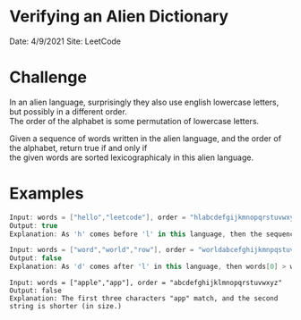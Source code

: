 # Verifying an Alien Dictionary
Date: 4/9/2021
Site: LeetCode

# Challenge
In an alien language, surprisingly they also use english lowercase letters, but possibly in a different order.  
The order of the alphabet is some permutation of lowercase letters.

Given a sequence of words written in the alien language, and the order of the alphabet, return true if and only if  
the given words are sorted lexicographicaly in this alien language.

# Examples
```C#
Input: words = ["hello","leetcode"], order = "hlabcdefgijkmnopqrstuvwxyz"
Output: true
Explanation: As 'h' comes before 'l' in this language, then the sequence is sorted.
```
```Java
Input: words = ["word","world","row"], order = "worldabcefghijkmnpqstuvxyz"
Output: false
Explanation: As 'd' comes after 'l' in this language, then words[0] > words[1], hence the sequence is unsorted.
```
```
Input: words = ["apple","app"], order = "abcdefghijklmnopqrstuvwxyz"
Output: false
Explanation: The first three characters "app" match, and the second string is shorter (in size.)
```